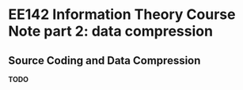 # EE142 Information Theory Course Note part 2: data compression

## Source Coding and Data Compression

**TODO**
